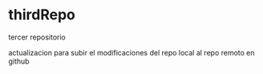 # thirdRepo
tercer repositorio

actualizacion para subir el modificaciones del repo local al repo remoto en github